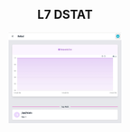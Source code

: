 ## <center>L7 DSTAT</center>

<div align="center">
  <img src="screenshoot/Screenshot_20240129-192657.jpg" width="200">
</div>
